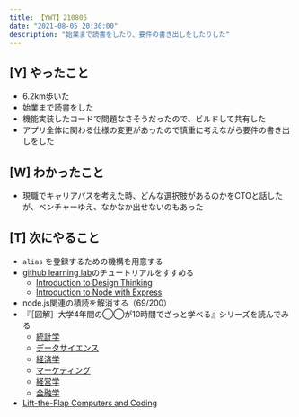 ```yaml
---
title: 【YWT】210805
date: "2021-08-05 20:30:00"
description: "始業まで読書をしたり、要件の書き出しをしたりした"
---
```


## [Y] やったこと

- 6.2km歩いた
- 始業まで読書をした
- 機能実装したコードで問題なさそうだったので、ビルドして共有した
- アプリ全体に関わる仕様の変更があったので慎重に考えながら要件の書き出しをした

## [W] わかったこと

- 現職でキャリアパスを考えた時、どんな選択肢があるのかをCTOと話したが、ベンチャーゆえ、なかなか出せないのもあった

## [T] 次にやること

- `alias` を登録するための機構を用意する
- [github learning lab](https://lab.github.com/githubtraining)のチュートリアルをすすめる
  - [Introduction to Design Thinking](https://lab.github.com/githubtraining/introduction-to-design-thinking)
  - [Introduction to Node with Express](https://lab.github.com/everydeveloper/introduction-to-node-with-express)
- node.js関連の積読を解消する（69/200）
- 『［図解］大学4年間の◯◯が10時間でざっと学べる』シリーズを読んでみる
  - [統計学](https://www.amazon.co.jp/dp/B07PXB4NN9)
  - [データサイエンス](https://www.amazon.co.jp/dp/B07XNW3TQM)
  - [経済学](https://www.amazon.co.jp/dp/B01KNLFHH6)
  - [マーケティング](https://www.amazon.co.jp/dp/B07BNC2SV3)
  - [経営学](https://www.amazon.co.jp/dp/B071SKDF3L)
  - [金融学](https://www.amazon.co.jp/dp/B07BB6Z7FW)
- [Lift-the-Flap Computers and Coding](https://www.amazon.co.jp/dp/1409591514)

<!-- https://twitter.com/camomile_cafe/status/1423246775389802503?s=20 -->
